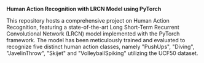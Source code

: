 **Human Action Recognition with LRCN Model using PyTorch**

This repository hosts a comprehensive project on Human Action Recognition, featuring a state-of-the-art Long Short-Term Recurrent Convolutional Network (LRCN) model implemented with the PyTorch framework. The model has been meticulously trained and evaluated to recognize five distinct human action classes, namely "PushUps", "Diving", "JavelinThrow", "Skijet" and "VolleyballSpiking" utilizing the UCF50 dataset.
